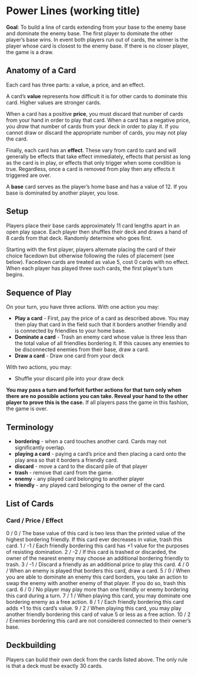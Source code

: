 # Power Lines (working title)

**Goal**: To build a line of cards extending from your base to the enemy base and dominate the enemy base. The first player to dominate the other player’s base wins. In event both players run out of cards, the winner is the player whose card is closest to the enemy base. If there is no closer player, the game is a draw.

## Anatomy of a Card

Each card has three parts: a value, a price, and an effect.

A card’s **value** represents how difficult it is for other cards to dominate this card. Higher values are stronger cards.

When a card has a positive **price**, you must discard that number of cards from your hand in order to play that card. When a card has a negative price, you _draw_ that number of cards from your deck in order to play it. If you cannot draw or discard the appropriate number of cards, you may not play the card.

Finally, each card has an **effect**. These vary from card to card and will generally be effects that take effect immediately, effects that persist as long as the card is in play, or effects that only trigger when some condition is true. Regardless, once a card is removed from play then any effects it triggered are over.

A **base** card serves as the player’s home base and has a value of 12. If you base is dominated by another player, you lose.

## Setup

Players place their base cards approximately 11 card lengths apart in an open play space. Each player then shuffles their deck and draws a hand of 8 cards from that deck. Randomly determine who goes first.

Starting with the first player, players alternate placing the card of their choice facedown but otherwise following the rules of placement (see below). Facedown cards are treated as value 5, cost 0 cards with no effect. When each player has played three such cards, the first player’s turn begins.

## Sequence of Play

On your turn, you have three actions. With one action you may:

* **Play a card** - First, pay the price of a card as described above. You may then play that card in the field such that it borders another friendly and is connected by friendlies to your home base.
* **Dominate a card** - Trash an enemy card whose value is three less than the total value of all friendlies bordering it. If this causes any enemies to be disconnected enemies from their base, draw a card.
* **Draw a card** - Draw one card from your deck

With two actions, you may:

* Shuffle your discard pile into your draw deck

**You may pass a turn and forfeit further actions for that turn only when there are no possible actions you can take. Reveal your hand to the other player to prove this is the case.** If all players pass the game in this fashion, the game is over.

## Terminology

* **bordering** - when a card touches another card. Cards may not significantly overlap.
* **playing a card** - paying a card’s price and then placing a card onto the play area so that it borders a friendly card. 
* **discard** - move a card to the discard pile of that player
* **trash** - remove that card from the game.
* **enemy** - any played card belonging to another player
* **friendly** - any played card belonging to the owner of the card.

## List of Cards
### Card / Price / Effect
0 / 0 / The base value of this card is two less than the printed value of the highest bordering friendly. If this card ever decreases in value, trash this card.
1 / -1 / Each friendly bordering this card has +1 value for the purposes of resisting domination.
2 / -2 / If this card is trashed or discarded, the owner of the nearest enemy may choose an additional bordering friendly to trash. 
3 / -1 / Discard a friendly as an additional price to play this card.
4 / 0 / When an enemy is played that borders this card, draw a card.
5 / 0 / When you are able to dominate an enemy this card borders, you take an action to swap the enemy with another enemy of that player. If you do so, trash this card.
6 / 0 / No player may play more than one friendly or enemy bordering this card during a turn.
7 / 1 / When playing this card, you may dominate one bordering enemy as a free action.
8 / 1 / Each friendly bordering this card adds +1 to this card’s value.
9 / 2 / When playing this card, you may play another friendly bordering this card of value 5 or less as a free action.
10 / 2 / Enemies bordering this card are not considered connected to their owner’s base.

## Deckbuilding

Players can build their own deck from the cards listed above. The only rule is that a deck must be exactly 30 cards.